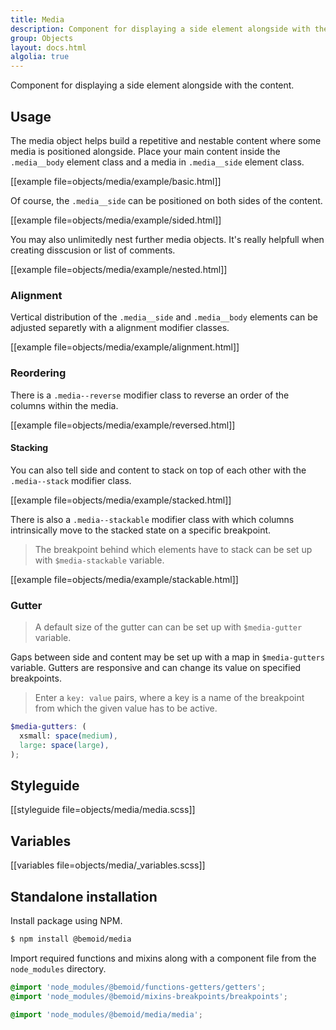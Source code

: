 ```yaml
---
title: Media
description: Component for displaying a side element alongside with the content
group: Objects
layout: docs.html
algolia: true
---
```


Component for displaying a side element alongside with the content.

## Usage

The media object helps build a repetitive and nestable content where some media is positioned alongside. Place your main content inside the `.media__body` element class and a media in `.media__side` element class.

[[example file=objects/media/example/basic.html]]

Of course, the `.media__side` can be positioned on both sides of the content.

[[example file=objects/media/example/sided.html]]

You may also unlimitedly nest further media objects. It's really helpfull when creating disscusion or list of comments.

[[example file=objects/media/example/nested.html]]

### Alignment

Vertical distribution of the `.media__side` and `.media__body` elements can be adjusted separetly with a alignment modifier classes.

[[example file=objects/media/example/alignment.html]]

### Reordering

There is a `.media--reverse` modifier class to reverse an order of the columns within the media.

[[example file=objects/media/example/reversed.html]]

#### Stacking

You can also tell side and content to stack on top of each other with the `.media--stack` modifier class.

[[example file=objects/media/example/stacked.html]]

There is also a `.media--stackable` modifier class with which columns intrinsically move to the stacked state on a specific breakpoint.

> The breakpoint behind which elements have to stack can be set up with `$media-stackable` variable.

[[example file=objects/media/example/stackable.html]]

### Gutter

> A default size of the gutter can can be set up with `$media-gutter` variable.

Gaps between side and content may be set up with a map in `$media-gutters` variable. Gutters are responsive and can change its value on specified breakpoints.

> Enter a `key: value` pairs, where a key is a name of the breakpoint from which the given value has to be active.

```scss
$media-gutters: (
  xsmall: space(medium),
  large: space(large),
);
```

## Styleguide

[[styleguide file=objects/media/media.scss]]

## Variables

[[variables file=objects/media/_variables.scss]]

## Standalone installation

Install package using NPM.

```bash
$ npm install @bemoid/media
```

Import required functions and mixins along with a component file from the `node_modules` directory.

```scss
@import 'node_modules/@bemoid/functions-getters/getters';
@import 'node_modules/@bemoid/mixins-breakpoints/breakpoints';

@import 'node_modules/@bemoid/media/media';
```
